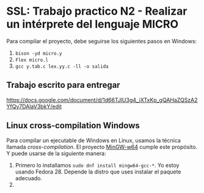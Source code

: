 # SSL: Trabajo practico N2 - Realizar un intérprete del lenguaje MICRO

Para compilar el proyecto, debe seguirse los siguientes pasos en Windows:
1. `bison -yd micro.y`
2. `Flex micro.l`
3.  `gcc y.tab.c lex.yy.c -ll -o salida`


## Trabajo escrito para entregar

https://docs.google.com/document/d/1d66TJlU3g4_jXTxKp_gQAHaZQSzA2YfQy7DAlaV3bkY/edit


## Linux cross-compilation Windows

Para compilar un ejecutable de Windows en Linux, usamos la técnica llamada *cross-compilation*. El proyecto [MinGW-w64](http://mingw-w64.org/doku.php) cumple este propósito. Y puede usarse de la siguiente manera:

1. Primero lo installamos `sudo dnf install mingw64-gcc-*`. Yo estoy usando Fedora 28. Depende la distro que uses instalar el paquete adecuado. 
2.
